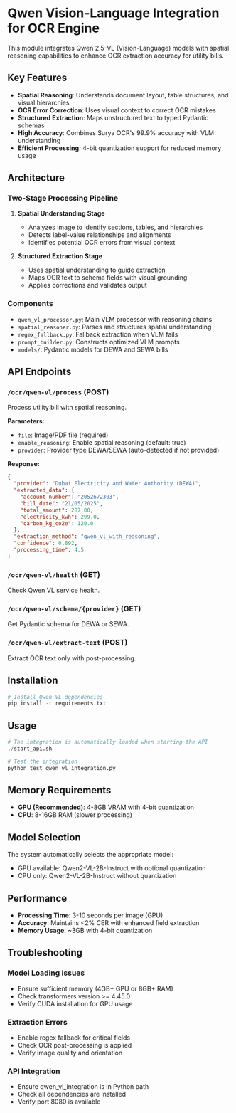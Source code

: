 # Qwen Vision-Language Integration for OCR Engine

This module integrates Qwen 2.5-VL (Vision-Language) models with spatial reasoning capabilities to enhance OCR extraction accuracy for utility bills.

## Key Features

- **Spatial Reasoning**: Understands document layout, table structures, and visual hierarchies
- **OCR Error Correction**: Uses visual context to correct OCR mistakes
- **Structured Extraction**: Maps unstructured text to typed Pydantic schemas
- **High Accuracy**: Combines Surya OCR's 99.9% accuracy with VLM understanding
- **Efficient Processing**: 4-bit quantization support for reduced memory usage

## Architecture

### Two-Stage Processing Pipeline

1. **Spatial Understanding Stage**
   - Analyzes image to identify sections, tables, and hierarchies
   - Detects label-value relationships and alignments
   - Identifies potential OCR errors from visual context

2. **Structured Extraction Stage**
   - Uses spatial understanding to guide extraction
   - Maps OCR text to schema fields with visual grounding
   - Applies corrections and validates output

### Components

- `qwen_vl_processor.py`: Main VLM processor with reasoning chains
- `spatial_reasoner.py`: Parses and structures spatial understanding
- `regex_fallback.py`: Fallback extraction when VLM fails
- `prompt_builder.py`: Constructs optimized VLM prompts
- `models/`: Pydantic models for DEWA and SEWA bills

## API Endpoints

### `/ocr/qwen-vl/process` (POST)
Process utility bill with spatial reasoning.

**Parameters:**
- `file`: Image/PDF file (required)
- `enable_reasoning`: Enable spatial reasoning (default: true)
- `provider`: Provider type DEWA/SEWA (auto-detected if not provided)

**Response:**
```json
{
  "provider": "Dubai Electricity and Water Authority (DEWA)",
  "extracted_data": {
    "account_number": "2052672303",
    "bill_date": "21/05/2025",
    "total_amount": 287.00,
    "electricity_kwh": 299.0,
    "carbon_kg_co2e": 120.0
  },
  "extraction_method": "qwen_vl_with_reasoning",
  "confidence": 0.892,
  "processing_time": 4.5
}
```

### `/ocr/qwen-vl/health` (GET)
Check Qwen VL service health.

### `/ocr/qwen-vl/schema/{provider}` (GET)
Get Pydantic schema for DEWA or SEWA.

### `/ocr/qwen-vl/extract-text` (POST)
Extract OCR text only with post-processing.

## Installation

```bash
# Install Qwen VL dependencies
pip install -r requirements.txt
```

## Usage

```python
# The integration is automatically loaded when starting the API
./start_api.sh

# Test the integration
python test_qwen_vl_integration.py
```

## Memory Requirements

- **GPU (Recommended)**: 4-8GB VRAM with 4-bit quantization
- **CPU**: 8-16GB RAM (slower processing)

## Model Selection

The system automatically selects the appropriate model:
- GPU available: Qwen2-VL-2B-Instruct with optional quantization
- CPU only: Qwen2-VL-2B-Instruct without quantization

## Performance

- **Processing Time**: 3-10 seconds per image (GPU)
- **Accuracy**: Maintains <2% CER with enhanced field extraction
- **Memory Usage**: ~3GB with 4-bit quantization

## Troubleshooting

### Model Loading Issues
- Ensure sufficient memory (4GB+ GPU or 8GB+ RAM)
- Check transformers version >= 4.45.0
- Verify CUDA installation for GPU usage

### Extraction Errors
- Enable regex fallback for critical fields
- Check OCR post-processing is applied
- Verify image quality and orientation

### API Integration
- Ensure qwen_vl_integration is in Python path
- Check all dependencies are installed
- Verify port 8080 is available